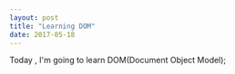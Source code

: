```yaml
---
layout: post
title: "Learning DOM"
date: 2017-05-18
---
```


Today , I'm going to learn DOM(Document Object Model);
